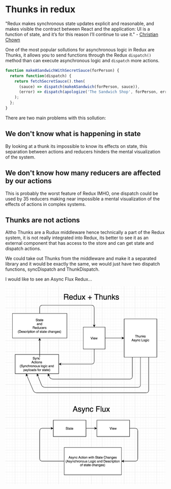 # Thunks in redux

"Redux makes synchronous state updates explicit and reasonable, and makes visible the contract between React and the application: UI is a function of state, and it’s for this reason I’ll continue to use it." - [Christian Chown](https://medium.com/@christianchown/dont-use-async-redux-middleware-c8a1015299ec)

One of the most popular sollutions for asynchronous logic in Redux are Thunks, it allows you to send functions through the Redux `dispatch()` method than can execute asynchronous logic and `dispatch` more actions.

```js
function makeASandwichWithSecretSauce(forPerson) {
  return function(dispatch) {
    return fetchSecretSauce().then(
      (sauce) => dispatch(makeASandwich(forPerson, sauce)),
      (error) => dispatch(apologize('The Sandwich Shop', forPerson, error)),
    );
  };
}
```

There are two main problems with this sollution:

## We don't know what is happening in state

By looking at a thunk its impossible to know its effects on state, this separation between actions and reducers hinders the mental visualization of the system.

## We don't know how many reducers are affected by our actions

This is probably the worst feature of Redux IMHO, one dispatch could be used by 35 reducers making near impossible a mental visualization of the effects of actions in complex systems.

## Thunks are not actions

Altho Thunks are a Rudux middleware hence technically a part of the Redux system, it is not really integrated into Redux, its better to see it as an external component that has access to the store and can get state and dispatch actions.

We could take out Thunks from the middleware and make it a separated library and it would be exactly the same, we would just have two dispatch functions, syncDispatch and ThunkDispatch.

I would like to see an Async Flux Redux...

![Redux + Thunks vs Async Flux](./redux+thunks-vs-async-flux.png)
